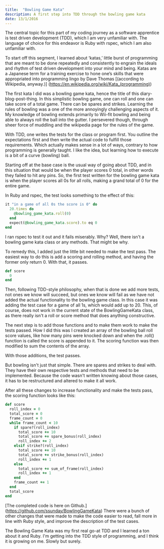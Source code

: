 ```yaml
---
title:  "Bowling Game Kata"
description: A first step into TDD through the bowling game kata
date: 13/1/2016
---
```

The central topic for this part of my coding journey as a software apprentice is test driven development (TDD), which I am very unfamiliar with. The language of choice for this endeavor is Ruby with rspec, which I am also unfamiliar with.

To start off this segment, I learned about ‘katas,’ little burst of programming that are meant to be done repeatedly and consistently to engrain the ideals and rhythm of test driven development into your mind and being. Katas are a Japanese term for a training exercise to hone one’s skills that were appropriated into programming lingo by Dave Thomas [(according to Wikipedia, anyway.)] (https://en.wikipedia.org/wiki/Kata_(programming))

The first kata I did was a bowling game kata, hence the title of this diary-blog-post-thing. In this simplistic bowling game, one can roll and one can take score of a total game. There can be spares and strikes. Learning the rules of bowling was a one of the more annoyingly challenging aspects of it. My knowledge of bowling extends primarily to Wii-fit bowling and being able to always roll the ball into the gutter. I persevered though, through sheer force of muddling and the wikipedia page for the rules of the game.

With TDD, one writes the tests for the class or program first. You outline the expectations first and then write the actual code to fulfill those requirements. Which actually makes sense in a lot of ways, contrary to how programming is generally taught. I like the idea, but learning how to execute is a bit of a curve (bowling) ball.

Starting off at the base case is the usual way of going about TDD, and in this situation that would be when the player scores 0 total, in other words they failed to hit any pins. So, the first test written for the bowling game kata is when the player scores all 0s for all rolls, making a grand total of 0 for the entire game. 

In Ruby and rspec, the test looks something to the effect of this:

```ruby
it "in a game of all 0s the score is 0" do
  20.times do
    @bowling_game_kata.roll(0)
  end
  expect(@bowling_game_kata.score).to eq 0
end
```

I ran rspec to test it out and it fails miserably. Why? Well, there isn't a bowling game kata class or any methods. That might be why.

To remedy this, I added just the little bit needed to make the test pass. The easiest way to do this is add a scoring and rolling method, and having the former only return 0. With that, it passes.

```ruby
def score
  0
end
```

Then, following TDD-style philosophy, when that is done we add more tests, not ones we know will succeed, but ones we know will fail as we have not added the actual functionality to the bowling game class. In this case it was adding the test case for a game of all 1s, which would add up to 20. This, of course, does not work in the current state of the BowlingGameKata class, as there really isn't a roll or score method that does anything constructive.

The next step is to add those functions and to make them work to make the tests passed. How I did this was I created an array of the bowling ball roll score values, like how many pins were knocked down and when the .roll() function is called the score is appended to it. The scoring function was then modified to sum the contents of the array.

With those additions, the test passes.

But bowling isn't just that simple. There are spares and strikes to deal with. They have their own respective tests and  methods that need to be implemented. Because the code wasn't written knowing about those cases, it has to be restructured and altered to make it all work.

After all these changes to increase functionality and make the tests pass, the scoring function looks like this:

```ruby
def score
  roll_index = 0
  total_score = 0
  frame_count = 0
  while frame_count < 10
    if spare?(roll_index)
      total_score += 10
      total_score += spare_bonus(roll_index)
      roll_index += 2
    elsif strike?(roll_index)
      total_score += 10
      total_score += strike_bonus(roll_index)
      roll_index += 1
    else
      total_score += sum_of_frame(roll_index)
      roll_index += 1
    end
    frame_count += 1
  end
  total_score
end
```

[The completed code is here on Github.] (https://github.com/ssunday/BowlingGameKata) There were a bunch of other changes that were made to make the code easier to read, fall more in line with Ruby style, and improve the description of the test cases.

The Bowling Game Kata was my first real go-at TDD and I learned a ton about it and Ruby. I'm getting into the TDD style of programming, and I think it is growing on me. Slowly but surely.
